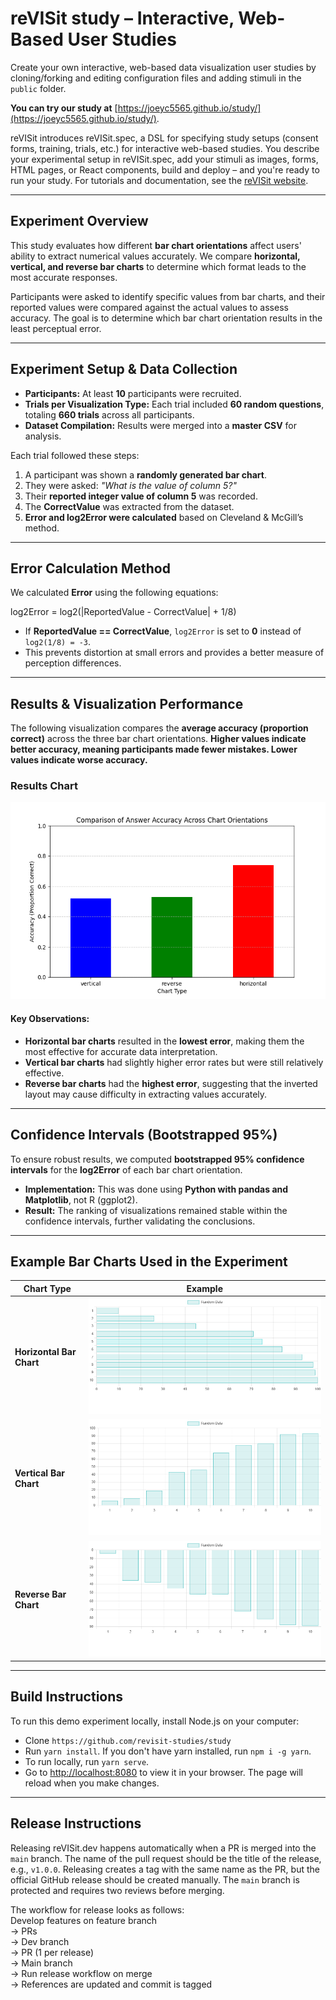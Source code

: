 # reVISit study – Interactive, Web-Based User Studies  

Create your own interactive, web-based data visualization user studies by cloning/forking and editing configuration files and adding stimuli in the `public` folder.  

**You can try our study at** [https://joeyc5565.github.io/study/](https://joeyc5565.github.io/study/).  

reVISit introduces reVISit.spec, a DSL for specifying study setups (consent forms, training, trials, etc.) for interactive web-based studies. You describe your experimental setup in reVISit.spec, add your stimuli as images, forms, HTML pages, or React components, build and deploy – and you're ready to run your study. For tutorials and documentation, see the [reVISit website](https://revisit.dev).  

---

## **Experiment Overview**  

This study evaluates how different **bar chart orientations** affect users' ability to extract numerical values accurately. We compare **horizontal, vertical, and reverse bar charts** to determine which format leads to the most accurate responses.

Participants were asked to identify specific values from bar charts, and their reported values were compared against the actual values to assess accuracy. The goal is to determine which bar chart orientation results in the least perceptual error.

---

## **Experiment Setup & Data Collection**  

- **Participants:** At least **10** participants were recruited.  
- **Trials per Visualization Type:** Each trial included **60 random questions**, totaling **660 trials** across all participants.  
- **Dataset Compilation:** Results were merged into a **master CSV** for analysis.  

Each trial followed these steps:  
1. A participant was shown a **randomly generated bar chart**.  
2. They were asked: *"What is the value of column 5?"*  
3. Their **reported integer value of column 5** was recorded.  
4. The **CorrectValue** was extracted from the dataset.  
5. **Error and log2Error were calculated** based on Cleveland & McGill’s method.  

---

## Error Calculation Method  

We calculated **Error** using the following equations:  

log2Error = log2(|ReportedValue - CorrectValue| + 1/8)

- If **ReportedValue == CorrectValue**, `log2Error` is set to **0** instead of `log2(1/8) = -3`.  
- This prevents distortion at small errors and provides a better measure of perception differences.  

---

## **Results & Visualization Performance**  

The following visualization compares the **average accuracy (proportion correct)** across the three bar chart orientations. **Higher values indicate better accuracy, meaning participants made fewer mistakes. Lower values indicate worse accuracy.**


### **Results Chart**  
![Visualization Error Analysis](Accuracy_Comparison.png)  

#### **Key Observations:**  
- **Horizontal bar charts** resulted in the **lowest error**, making them the most effective for accurate data interpretation.  
- **Vertical bar charts** had slightly higher error rates but were still relatively effective.  
- **Reverse bar charts** had the **highest error**, suggesting that the inverted layout may cause difficulty in extracting values accurately.  

---

## **Confidence Intervals (Bootstrapped 95%)**  

To ensure robust results, we computed **bootstrapped 95% confidence intervals** for the **log2Error** of each bar chart orientation.

- **Implementation:** This was done using **Python with pandas and Matplotlib**, not R (ggplot2).  
- **Result:** The ranking of visualizations remained stable within the confidence intervals, further validating the conclusions.  

---

## Example Bar Charts Used in the Experiment  

| Chart Type              | Example |
|-------------------------|---------|
| **Horizontal Bar Chart** | ![Horizontal Bar Chart](HorizontalBarChart.png) |
| **Vertical Bar Chart**   | ![Vertical Bar Chart](VerticalBarChart.png) |
| **Reverse Bar Chart**    | ![Reverse Bar Chart](ReverseBarChart.png) |


---

## **Build Instructions**  

To run this demo experiment locally, install Node.js on your computer:  

* Clone `https://github.com/revisit-studies/study`  
* Run `yarn install`. If you don't have yarn installed, run `npm i -g yarn`.  
* To run locally, run `yarn serve`.  
* Go to [http://localhost:8080](http://localhost:8080) to view it in your browser. The page will reload when you make changes.  

---

## **Release Instructions**  

Releasing reVISit.dev happens automatically when a PR is merged into the `main` branch. The name of the pull request should be the title of the release, e.g., `v1.0.0`. Releasing creates a tag with the same name as the PR, but the official GitHub release should be created manually. The `main` branch is protected and requires two reviews before merging.  

The workflow for release looks as follows:  
Develop features on feature branch  
→ PRs  
→ Dev branch  
→ PR (1 per release)  
→ Main branch  
→ Run release workflow on merge  
→ References are updated and commit is tagged  

